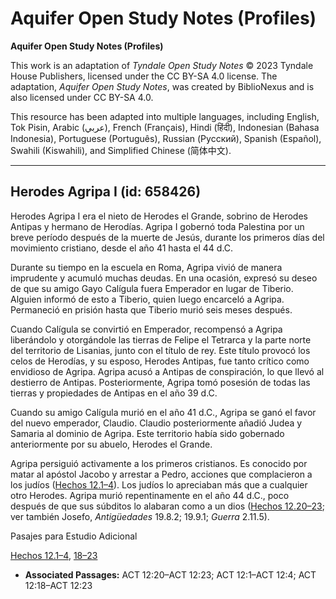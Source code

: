 # Aquifer Open Study Notes (Profiles)

**Aquifer Open Study Notes (Profiles)**

This work is an adaptation of *Tyndale Open Study Notes* © 2023 Tyndale House Publishers, licensed under the CC BY\-SA 4\.0 license. The adaptation, *Aquifer Open Study Notes*, was created by BiblioNexus and is also licensed under CC BY\-SA 4\.0\.

This resource has been adapted into multiple languages, including English, Tok Pisin, Arabic (عربي), French (Français), Hindi (हिंदी), Indonesian (Bahasa Indonesia), Portuguese (Português), Russian (Русский), Spanish (Español), Swahili (Kiswahili), and Simplified Chinese (简体中文).



--------------------------------

## Herodes Agripa I (id: 658426)

Herodes Agripa I era el nieto de Herodes el Grande, sobrino de Herodes Antipas y hermano de Herodías. Agripa I gobernó toda Palestina por un breve período después de la muerte de Jesús, durante los primeros días del movimiento cristiano, desde el año 41 hasta el 44 d.C.

Durante su tiempo en la escuela en Roma, Agripa vivió de manera imprudente y acumuló muchas deudas. En una ocasión, expresó su deseo de que su amigo Gayo Calígula fuera Emperador en lugar de Tiberio. Alguien informó de esto a Tiberio, quien luego encarceló a Agripa. Permaneció en prisión hasta que Tiberio murió seis meses después.

Cuando Calígula se convirtió en Emperador, recompensó a Agripa liberándolo y otorgándole las tierras de Felipe el Tetrarca y la parte norte del territorio de Lisanias, junto con el título de rey. Este título provocó los celos de Herodías, y su esposo, Herodes Antipas, fue tanto crítico como envidioso de Agripa. Agripa acusó a Antipas de conspiración, lo que llevó al destierro de Antipas. Posteriormente, Agripa tomó posesión de todas las tierras y propiedades de Antipas en el año 39 d.C.

Cuando su amigo Calígula murió en el año 41 d.C., Agripa se ganó el favor del nuevo emperador, Claudio. Claudio posteriormente añadió Judea y Samaria al dominio de Agripa. Este territorio había sido gobernado anteriormente por su abuelo, Herodes el Grande.

Agripa persiguió activamente a los primeros cristianos. Es conocido por matar al apóstol Jacobo y arrestar a Pedro, acciones que complacieron a los judíos ([Hechos 12\.1–4](https://ref.ly/Acts12:1-Acts12:4)). Los judíos lo apreciaban más que a cualquier otro Herodes. Agripa murió repentinamente en el año 44 d.C., poco después de que sus súbditos lo alabaran como a un dios ([Hechos 12\.20–23](https://ref.ly/Acts12:20-Acts12:23); ver también Josefo, *Antigüedades* 19\.8\.2; 19\.9\.1; *Guerra* 2\.11\.5\).

Pasajes para Estudio Adicional

[Hechos 12\.1–4](https://ref.ly/Acts12:1-Acts12:4), [18–23](https://ref.ly/Acts12:18-Acts12:23)

* **Associated Passages:** ACT 12:20–ACT 12:23; ACT 12:1–ACT 12:4; ACT 12:18–ACT 12:23

